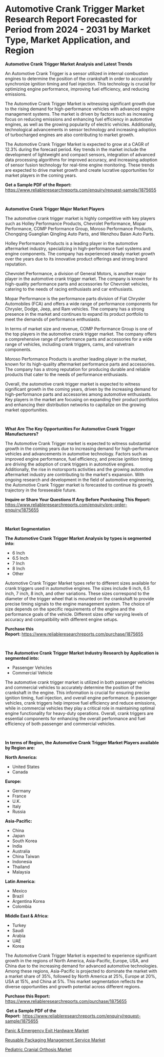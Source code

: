 <p><h1>Automotive Crank Trigger Market Research Report Forecasted for Period from 2024 -  2031 by Market Type, Market Application, and Region</h1></p><p><strong>Automotive Crank Trigger Market Analysis and Latest Trends</strong></p>
<p><p>An Automotive Crank Trigger is a sensor utilized in internal combustion engines to determine the position of the crankshaft in order to accurately synchronize ignition timing and fuel injection. This technology is crucial for optimizing engine performance, improving fuel efficiency, and reducing emissions.</p><p>The Automotive Crank Trigger Market is witnessing significant growth due to the rising demand for high-performance vehicles with advanced engine management systems. The market is driven by factors such as increasing focus on reducing emissions and enhancing fuel efficiency in automotive engines, as well as the growing popularity of electric vehicles. Additionally, technological advancements in sensor technology and increasing adoption of turbocharged engines are also contributing to market growth.</p><p>The Automotive Crank Trigger Market is expected to grow at a CAGR of 12.3% during the forecast period. Key trends in the market include the development of lightweight and compact sensors, integration of advanced data processing algorithms for improved accuracy, and increasing adoption of sensor fusion technology for real-time engine monitoring. These trends are expected to drive market growth and create lucrative opportunities for market players in the coming years.</p></p>
<p><strong>Get a Sample PDF of the Report:&nbsp;</strong> <a href="https://www.reliableresearchreports.com/enquiry/request-sample/1875655">https://www.reliableresearchreports.com/enquiry/request-sample/1875655</a></p>
<p>&nbsp;</p>
<p><strong>Automotive Crank Trigger Major Market Players</strong></p>
<p><p>The automotive crank trigger market is highly competitive with key players such as Holley Performance Products, Chevrolet Performance, Mopar Performance, COMP Performance Group, Moroso Performance Products, Chongqing Guanglian Qingling Auto Parts, and Wenzhou Baian Auto Parts.</p><p>Holley Performance Products is a leading player in the automotive aftermarket industry, specializing in high-performance fuel systems and engine components. The company has experienced steady market growth over the years due to its innovative product offerings and strong brand reputation.</p><p>Chevrolet Performance, a division of General Motors, is another major player in the automotive crank trigger market. The company is known for its high-quality performance parts and accessories for Chevrolet vehicles, catering to the needs of racing enthusiasts and car enthusiasts.</p><p>Mopar Performance is the performance parts division of Fiat Chrysler Automobiles (FCA) and offers a wide range of performance components for Chrysler, Dodge, Jeep, and Ram vehicles. The company has a strong presence in the market and continues to expand its product portfolio to meet the demands of performance enthusiasts.</p><p>In terms of market size and revenue, COMP Performance Group is one of the top players in the automotive crank trigger market. The company offers a comprehensive range of performance parts and accessories for a wide range of vehicles, including crank triggers, cams, and valvetrain components.</p><p>Moroso Performance Products is another leading player in the market, known for its high-quality aftermarket performance parts and accessories. The company has a strong reputation for producing durable and reliable products that cater to the needs of performance enthusiasts.</p><p>Overall, the automotive crank trigger market is expected to witness significant growth in the coming years, driven by the increasing demand for high-performance parts and accessories among automotive enthusiasts. Key players in the market are focusing on expanding their product portfolios and enhancing their distribution networks to capitalize on the growing market opportunities.</p></p>
<p>&nbsp;</p>
<p><strong>What Are The Key Opportunities For Automotive Crank Trigger Manufacturers?</strong></p>
<p><p>The Automotive Crank Trigger market is expected to witness substantial growth in the coming years due to increasing demand for high-performance vehicles and advancements in automotive technology. Factors such as improved engine performance, fuel efficiency, and precise ignition timing are driving the adoption of crank triggers in automotive engines. Additionally, the rise in motorsports activities and the growing automotive aftermarket industry are contributing to the market's expansion. With ongoing research and development in the field of automotive engineering, the Automotive Crank Trigger market is forecasted to continue its growth trajectory in the foreseeable future.</p></p>
<p><strong>Inquire or Share Your Questions If Any Before Purchasing This Report:</strong> <a href="https://www.reliableresearchreports.com/enquiry/pre-order-enquiry/1875655">https://www.reliableresearchreports.com/enquiry/pre-order-enquiry/1875655</a></p>
<p>&nbsp;</p>
<p><strong>Market Segmentation</strong></p>
<p><strong>The Automotive Crank Trigger Market Analysis by types is segmented into:</strong></p>
<p><ul><li>6 Inch</li><li>6.5 Inch</li><li>7 Inch</li><li>8 Inch</li><li>Other</li></ul></p>
<p><p>Automotive Crank Trigger Market types refer to different sizes available for crank triggers used in automotive engines. The sizes include 6 inch, 6.5 inch, 7 inch, 8 inch, and other variations. These sizes correspond to the diameter of the trigger wheel that is mounted on the crankshaft to provide precise timing signals to the engine management system. The choice of size depends on the specific requirements of the engine and the performance goals of the vehicle. Different sizes offer varying levels of accuracy and compatibility with different engine setups.</p></p>
<p><strong>Purchase this Report:&nbsp;</strong><a href="https://www.reliableresearchreports.com/purchase/1875655">https://www.reliableresearchreports.com/purchase/1875655</a></p>
<p>&nbsp;</p>
<p><strong>The Automotive Crank Trigger Market Industry Research by Application is segmented into:</strong></p>
<p><ul><li>Passenger Vehicles</li><li>Commercial Vehicle</li></ul></p>
<p><p>The automotive crank trigger market is utilized in both passenger vehicles and commercial vehicles to accurately determine the position of the crankshaft in the engine. This information is crucial for ensuring precise ignition timing, fuel injection, and overall engine performance. In passenger vehicles, crank triggers help improve fuel efficiency and reduce emissions, while in commercial vehicles they play a critical role in maintaining optimal engine functionality for heavy-duty operations. Overall, crank triggers are essential components for enhancing the overall performance and fuel efficiency of both passenger and commercial vehicles.</p></p>
<p>&nbsp;</p>
<p><strong>In terms of Region, the Automotive Crank Trigger Market Players available by Region are:</strong></p>
<p>
    <p> <strong> North America: </strong>
        <ul>
            <li>United States</li>
            <li>Canada</li>
        </ul>
        </p> 
    <p> <strong> Europe: </strong>
        <ul>
            <li>Germany</li>
            <li>France</li>
            <li>U.K.</li>
            <li>Italy</li>
            <li>Russia</li>
        </ul>
        </p> 
    <p> <strong> Asia-Pacific: </strong>
        <ul>
            <li>China</li>
            <li>Japan</li>
            <li>South Korea</li>
            <li>India</li>
            <li>Australia</li>
            <li>China Taiwan</li>
            <li>Indonesia</li>
            <li>Thailand</li>
            <li>Malaysia</li>
        </ul>
        </p> 
    <p> <strong> Latin America: </strong>
        <ul>
            <li>Mexico</li>
            <li>Brazil</li>
            <li>Argentina Korea</li>
            <li>Colombia</li>
        </ul>
        </p> 
    <p> <strong> Middle East & Africa: </strong>
        <ul>
            <li>Turkey</li>
            <li>Saudi</li>
            <li>Arabia</li>
            <li>UAE</li>
            <li>Korea</li>
        </ul>
    </p>
    </p>
<p><p>The Automotive Crank Trigger Market is expected to experience significant growth in the regions of North America, Asia-Pacific, Europe, USA, and China due to the increasing demand for advanced automotive technologies. Among these regions, Asia-Pacific is projected to dominate the market with a market share of 35%, followed by North America at 25%, Europe at 20%, USA at 15%, and China at 5%. This market segmentation reflects the diverse opportunities and growth potential across different regions.</p></p>
<p><strong>Purchase this Report: </strong><a href="https://www.reliableresearchreports.com/purchase/1875655">https://www.reliableresearchreports.com/purchase/1875655</a></p>
<p>&nbsp;<strong>Get a Sample PDF of the Report:&nbsp;&nbsp;</strong><a href="https://www.reliableresearchreports.com/enquiry/request-sample/1875655">https://www.reliableresearchreports.com/enquiry/request-sample/1875655</a></p>
<p><strong></strong></p>
<p><p><a href="https://view.publitas.com/reportprime-1/decoding-the-panic-emergency-exit-hardware-market-a-deep-dive-into-the-latest-market-trends-market-segmentation-and-competitive-analysis/">Panic & Emergency Exit Hardware Market</a></p><p><a href="https://view.publitas.com/reportprime-1/reusable-packaging-management-service-market-size-growing-and-forecasted-for-period-from-2023-2030-and-provides-complete-market-analysis-of-this-market/">Reusable Packaging Management Service Market</a></p><p><a href="https://view.publitas.com/reportprime-1/pediatric-cranial-orthosis-market-furnish-information-about-market-size-market-share-market-dynamics-and-projections-spanning-from-2023-to-2030/">Pediatric Cranial Orthosis Market</a></p></p>